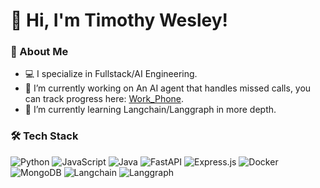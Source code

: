 # 👋 Hi, I'm Timothy Wesley!

### 🚀 About Me
- 💻 I specialize in Fullstack/AI Engineering.
- 🔭 I’m currently working on An AI agent that handles missed calls, you can track progress here: [Work_Phone](https://github.com/Timwes21/Work_Phone).
- 🌱 I’m currently learning Langchain/Langgraph in more depth.


### 🛠️ Tech Stack
![Python](https://img.shields.io/badge/Python-3776AB?style=for-the-badge&logo=python&logoColor=white)
![JavaScript](https://img.shields.io/badge/JavaScript-F7DF1E?style=for-the-badge&logo=javascript&logoColor=black)
![Java](https://img.shields.io/badge/Java-007396?style=for-the-badge&logo=java&logoColor=white)
![FastAPI](https://img.shields.io/badge/FastAPI-009688?style=for-the-badge&logo=fastapi&logoColor=white)
![Express.js](https://img.shields.io/badge/Express.js-000000?style=for-the-badge&logo=express&logoColor=white)
![Docker](https://img.shields.io/badge/Docker-2496ED?style=for-the-badge&logo=docker&logoColor=white)
![MongoDB](https://img.shields.io/badge/MongoDB-47A248?style=for-the-badge&logo=mongodb&logoColor=white)
![Langchain](https://img.shields.io/badge/Langchain-blue?style=for-the-badge&logo=langchain)
![Langgraph](https://img.shields.io/badge/Langgraph-red?style=for-the-badge&logo=langgraph)

<!---
Timwes21/Timwes21 is a ✨ special ✨ repository because its `README.md` (this file) appears on your GitHub profile.
You can click the Preview link to take a look at your changes.
--->
